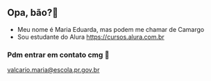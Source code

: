 ## Opa, bão?👋

- Meu nome  é Maria Eduarda, mas podem me chamar de Camargo
- Sou estudante do Alura https://cursos.alura.com.br

### Pdm entrar em contato cmg 🤙

valcario.maria@escola.pr.gov.br
